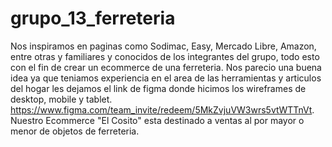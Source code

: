 # grupo_13_ferreteria
Nos inspiramos en paginas como Sodimac, Easy, Mercado Libre, Amazon, entre otras y familiares y conocidos de los integrantes del grupo, todo esto con el fin de crear un ecommerce de una ferreteria. Nos parecio una buena idea ya que teniamos experiencia en el area de las herramientas y articulos del hogar
les dejamos el link de figma donde hicimos los wireframes de desktop, mobile y tablet.
https://www.figma.com/team_invite/redeem/5MkZvjuVW3wrs5vtWTTnVt.
Nuestro Ecommerce "El Cosito" esta destinado a ventas al por mayor o menor de objetos de ferreteria.

